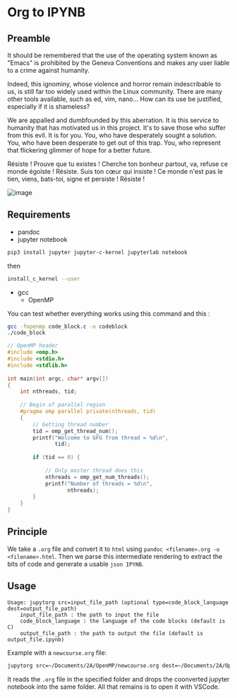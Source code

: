 # Org to IPYNB

## Preamble

It should be remembered that the use of the operating system known as "Emacs" is prohibited by the Geneva Conventions and makes any user liable to a crime against humanity.

Indeed, this ignominy, whose violence and horror remain indescribable to us, is still far too widely used within the Linux community. There are many other tools available, such as ed, vim, nano... How can its use be justified, especially if it is shameless?

We are appalled and dumbfounded by this aberration. It is this service to humanity that has motivated us in this project. It's to save those who suffer from this evil. It is for you. You, who have desperately sought a solution. You, who have been desperate to get out of this trap. You, who represent that flickering glimmer of hope for a better future.

Résiste !
Prouve que tu existes !
Cherche ton bonheur partout, va,
refuse ce monde égoïste !
Résiste.
Suis ton cœur qui insiste !
Ce monde n'est pas le tien, viens, 
bats-toi, signe et persiste !
Résiste !

![image](https://i.imgflip.com/8df8x2.jpg)

## Requirements
- pandoc
- jupyter notebook

```bash
pip3 install jupyter jupyter-c-kernel jupyterlab notebook
``` 
then 
```bash
install_c_kernel --user
```
- gcc
    - OpenMP

You can test whether everything works using this command and this :
```bash
gcc -fopenmp code_block.c -o codeblock
./code_block
```
```c
// OpenMP header
#include <omp.h>
#include <stdio.h>
#include <stdlib.h>
 
int main(int argc, char* argv[])
{
    int nthreads, tid;
 
    // Begin of parallel region
    #pragma omp parallel private(nthreads, tid)
    {
        // Getting thread number
        tid = omp_get_thread_num();
        printf("Welcome to GFG from thread = %d\n",
               tid);
 
        if (tid == 0) {
 
            // Only master thread does this
            nthreads = omp_get_num_threads();
            printf("Number of threads = %d\n",
                   nthreads);
        }
    }
}
```

## Principle

We take a `.org` file and convert it to `html` using `pandoc <filename>.org -o <filename>.html`.
Then we parse this intermediate rendering to extract the bits of code and generate a usable `json IPYNB`.

## Usage
```text
Usage: jupytorg src=input_file_path (optional type=code_block_language dest=output_file_path)
    input_file_path : the path to input the file
    code_block_language : the language of the code blocks (default is C)
    output_file_path : the path to output the file (default is output_file.ipynb)
```
Example with a `newcourse.org` file:
```bash
jupytorg src=~/Documents/2A/OpenMP/newcourse.org dest=~/Documents/2A/OpenMP/newcourse.ipynb
```
It reads the `.org` file in the specified folder and drops the coonverted jupyter notebook into the same folder. All that remains is to open it with VSCode.